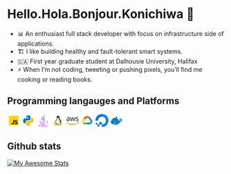 # Hello.Hola.Bonjour.Konichiwa  👋


- 📊 An enthusiast full stack developer with focus on infrastructure side of applications. <br>
- 🏗️ I like building healthy and fault-tolerant smart systems. <br>
- 🇨🇦 First year graduate student at Dalhousie University, Halifax <br>
- ⚡  When I’m not coding, tweeting or pushing pixels, you’ll find me cooking or reading books.

## Programming langauges and Platforms

<p float ="left">
    <img height="30" src="./assets/js.png">
    <img height="30" src="./assets/python.png">
    <img height="30" src="./assets/java.png">
    <img height="30" src="./assets/bash.png">
    <img height="30" src="./assets/aws.png">
    <img height="30" src="./assets/gcp.png">
    <img height="30" src="./assets/do.png">
    <img height="30" src="./assets/docker.png">

</p>

## Github stats


[![My Awesome Stats](https://awesome-github-stats.azurewebsites.net/user-stats/ayushverma8?cardType=github&theme=highcontrast)](https://git.io/awesome-stats-card)



